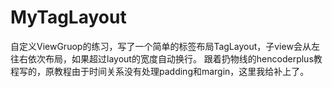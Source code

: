 # MyTagLayout

自定义ViewGruop的练习，写了一个简单的标签布局TagLayout，子view会从左往右依次布局，如果超过layout的宽度自动换行。
跟着扔物线的hencoderplus教程写的，原教程由于时间关系没有处理padding和margin，这里我给补上了。

